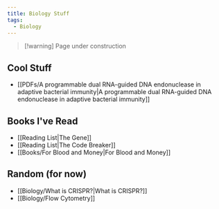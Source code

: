 ```yaml
---
title: Biology Stuff
tags:
  - Biology
---
```

>[!warning] Page under construction
## Cool Stuff
- [[PDFs/A programmable dual RNA-guided DNA endonuclease in adaptive bacterial immunity|A programmable dual RNA-guided DNA endonuclease in adaptive bacterial immunity]]
## Books I've Read  
- [[Reading List|The Gene]]
- [[Reading List|The Code Breaker]] 
- [[Books/For Blood and Money|For Blood and Money]]
## Random (for now)
- [[Biology/What is CRISPR?|What is CRISPR?]]
- [[Biology/Flow Cytometry]]
